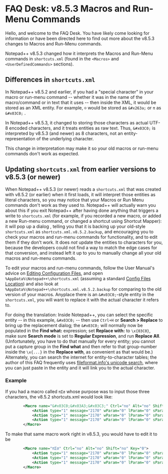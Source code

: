 # FAQ Desk: v8.5.3 Macros and Run-Menu Commands

Hello, and welcome to the FAQ Desk. You have likely come looking for information or have been directed here to find out more about the v8.5.3 changes to Macros and Run-Menu commands.

Notepad++ v8.5.3 changed how it interprets the Macros and Run-Menu commands in `shortcuts.xml` (found in the `<Macros>` and `<UserDefinedCommands>` sections).

## Differences in `shortcuts.xml`

In Notepad++ v8.5.2 and earlier, if you had a "special character" in your macro or run-menu command -- whether it was in the name of the macro/command or in text that it uses -- then inside the XML, it would be stored as an XML entity. For example, `☺` would be stored as `&#x263a;` or `π` as `&#x03C0;` .

In Notepad++ v8.5.3, it changed to storing those characters as actual UTF-8 encoded characters, and it treats entities as raw text.  Thus, `&#x03C0;` is interpreted by v8.5.3  (and newer) as 8 characters, not an entity-representation of the underlying character.

This change in interpretation may make it so your old macros or run-menu commands don't work as expected.

## Updating `shortcuts.xml` from earlier versions to v8.5.3 (or newer) 

When Notepad++ v8.5.3 (or newer) reads a `shortcuts.xml` that was created with v8.5.2 (or earlier) when it first loads, it will interpret those entities as literal characters, so you may notice that your Macros or Run Menu commands don't work as they used to.  Notepad++ will actually warn you about this if you exit Notepad++ after having done anything that triggers a write to `shortcuts.xml` (for example, if you recorded a new macro, or added a new Run-menu command, or changed a shortcut using Shortcut Mapper): it will pop up a dialog , telling you that it is backing up your old-style `shortcuts.xml` as `shortcuts.xml.v8.5.2.backup`, and encouraging you to check your macros and run-menu commands for functionality, and to edit them if they don't work.  It does _not_ update the entities to characters for you, because the developers could not find a way to match the edge cases for that conversion, and instead left it up to you to manually change all your old macros and run-menu commands.

To edit your macros and run-menu commands, follow the User Manual's advice on [Editing Configuration Files](https://npp-user-manual.org/docs/config-files/#editing-configuration-files), and open `%AppData%\Notepad++\shortcuts.xml` (assuming a standard [Config Files Location](https://npp-user-manual.org/docs/config-files/#configuration-files-location)) and also look at `%AppData%\Notepad++\shortcuts.xml.v8.5.2.backup` for comparing to the old version of your macros.  Anyplace there is an `&#x03C0;`-style entity in the `shortcuts.xml`, you will want to replace it with the actual character it refers to. 

For doing the translation: Inside Notepad++, you can select the specific entity -- in this example, `&#x03C0;` -- then use `Ctrl+H` or **Search > Replace** to bring up the replacement dialog; the `&#x03C0;` will normally now be populated in the **Find what:** expression; set **Replace with:** to `\x{03C0}`, make sure **Search mode** is set to **Regular Expression**, and run **Replace All**.  (Unfortunately, you have to do that manually for every entity; you cannot put a capture group in the **Find what** and then refer to that group-number inside the `\x{...}` in the **Replace with**, as convenient as that would be.)  Alternately, you can search the internet for entity-to-character tables; the author of this FAQ frequently uses [fileformat.info's unicode search](https://www.fileformat.info/info/unicode/char/search.htm?preview=entity), where you can just paste in the entity and it will link you to the actual character.  

### Example

If you had a macro called `πΣσ` whose purpose was to input those three characters, the v8.5.2 shortcuts.xml would look like:
```xml
        <Macro name="&#x03C0;&#x03A3;&#x03C3;" Ctrl="no" Alt="no" Shift="no" Key="0">
            <Action type="1" message="2170" wParam="0" lParam="0" sParam="&#x03C0;" />
            <Action type="1" message="2170" wParam="0" lParam="0" sParam="&#x03A3;" />
            <Action type="1" message="2170" wParam="0" lParam="0" sParam="&#x03C3;" />
        </Macro>
```

To make that same macro work right in v8.5.3, you would have to edit it to be
```xml
        <Macro name="πΣσ" Ctrl="no" Alt="no" Shift="no" Key="0">
            <Action type="1" message="2170" wParam="0" lParam="0" sParam="π" />
            <Action type="1" message="2170" wParam="0" lParam="0" sParam="Σ" />
            <Action type="1" message="2170" wParam="0" lParam="0" sParam="σ" />
        </Macro>
```
